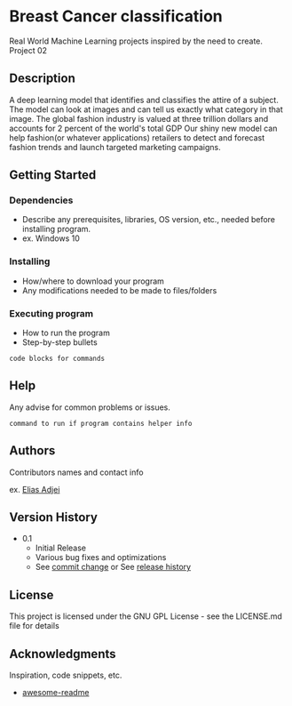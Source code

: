 # Breast Cancer classification

Real World Machine Learning projects inspired by the need to create.
Project 02

## Description

A deep learning model that identifies and classifies the attire of a subject.
The model can look at images and can tell us exactly what category in that image.
The global fashion industry is valued at three trillion dollars and accounts for 2 percent of the world's total GDP
Our shiny new model can help fashion(or whatever applications) retailers to detect and forecast fashion trends and launch targeted marketing campaigns.

## Getting Started

### Dependencies

* Describe any prerequisites, libraries, OS version, etc., needed before installing program.
* ex. Windows 10

### Installing

* How/where to download your program
* Any modifications needed to be made to files/folders

### Executing program

* How to run the program
* Step-by-step bullets
```
code blocks for commands
```

## Help

Any advise for common problems or issues.
```
command to run if program contains helper info
```

## Authors

Contributors names and contact info

ex. [Elias Adjei](https://adjeielias90.github.io)

## Version History


* 0.1
    * Initial Release
    * Various bug fixes and optimizations
    * See [commit change]() or See [release history]()


## License

This project is licensed under the GNU GPL License - see the LICENSE.md file for details

## Acknowledgments

Inspiration, code snippets, etc.
* [awesome-readme](https://github.com/matiassingers/awesome-readme)
